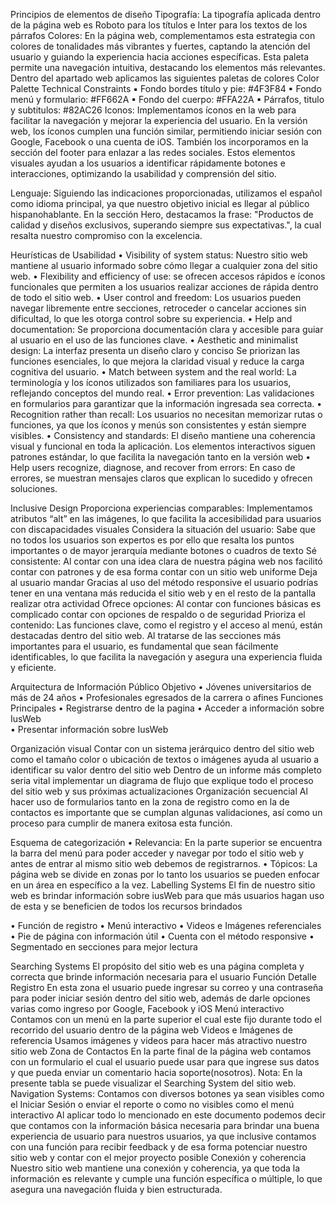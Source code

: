 Principios de elementos de diseño 
Tipografía: La tipografía aplicada dentro de la página web es Roboto para los títulos e Inter para los textos de los párrafos 
Colores: En la página web, complementamos esta estrategia con colores de tonalidades más vibrantes y fuertes, captando la atención del usuario y guiando la experiencia hacia acciones específicas. Esta paleta permite una navegación intuitiva, destacando los elementos más relevantes.
Dentro del apartado web aplicamos las siguientes paletas de colores
Color Palette Technical Constraints
▪ Fondo bordes título y pie: #4F3F84
▪ Fondo menú y formulario: #FF662A
▪ Fondo del cuerpo: #FFA22A
▪ Párrafos, titulo y subtitulos: #82AC26 
Iconos: Implementamos íconos en la web para facilitar la navegación y mejorar la experiencia del usuario.
En la versión web, los íconos cumplen una función similar, permitiendo iniciar sesión con Google, Facebook o una cuenta de iOS. También los incorporamos en la sección del footer para enlazar a las redes sociales. Estos elementos visuales ayudan a los usuarios a identificar rápidamente botones e interacciones, optimizando la usabilidad y comprensión del sitio.
 
Lenguaje: Siguiendo las indicaciones proporcionadas, utilizamos el español como idioma principal, ya que nuestro objetivo inicial es llegar al público hispanohablante. En la sección Hero, destacamos la frase: "Productos de calidad y diseños exclusivos, superando siempre sus expectativas.", la cual resalta nuestro compromiso con la excelencia.

Heurísticas de Usabilidad
•	Visibility of system status: Nuestro sitio web mantiene al usuario informado sobre cómo llegar a cualquier zona del sitio web.
•	Flexibility and efficiency of use: se ofrecen accesos rápidos e íconos funcionales que permiten a los usuarios realizar acciones de rápida dentro de todo el sitio web.
•	User control and freedom: Los usuarios pueden navegar libremente entre secciones, retroceder o cancelar acciones sin dificultad, lo que les otorga control sobre su experiencia. 
•	Help and documentation: Se proporciona documentación clara y accesible para guiar al usuario en el uso de las funciones clave. 
•	Aesthetic and minimalist design: La interfaz presenta un diseño claro y conciso Se priorizan las funciones esenciales, lo que mejora la claridad visual y reduce la carga cognitiva del usuario.
•	Match between system and the real world: La terminología y los íconos utilizados son familiares para los usuarios, reflejando conceptos del mundo real. 
•	Error prevention: Las validaciones en formularios para garantizar que la información ingresada sea correcta.
•	Recognition rather than recall: Los usuarios no necesitan memorizar rutas o funciones, ya que los íconos y menús son consistentes y están siempre visibles. 
•	Consistency and standards: El diseño mantiene una coherencia visual y funcional en toda la aplicación. Los elementos interactivos siguen patrones estándar, lo que facilita la navegación tanto en la versión web 
•	Help users recognize, diagnose, and recover from errors: En caso de errores, se muestran mensajes claros que explican lo sucedido y ofrecen soluciones. 

Inclusive Design
Proporciona experiencias comparables: Implementamos atributos “alt” en las imágenes, lo que facilita la accesibilidad para usuarios con discapacidades visuales
Considera la situación del usuario: Sabe que no todos los usuarios son expertos es por ello que resalta los puntos importantes o de mayor jerarquía mediante botones o cuadros de texto 
Sé consistente: Al contar con una idea clara de nuestra página web nos facilitó contar con patrones y de esa forma contar con un sitio web uniforme 
Deja al usuario mandar Gracias al uso del método responsive el usuario podrías tener en una ventana más reducida el sitio web y en el resto de la pantalla realizar otra actividad 
Ofrece opciones: Al contar con funciones básicas es complicado contar con opciones de respaldo o de seguridad
Prioriza el contenido: Las funciones clave, como el registro y el acceso al menú, están destacadas dentro del sitio web. Al tratarse de las secciones más importantes para el usuario, es fundamental que sean fácilmente identificables, lo que facilita la navegación y asegura una experiencia fluida y eficiente.

Arquitectura de Información 
Público Objetivo
•	Jóvenes universitarios de más de 24 años
•	Profesionales egresados de la carrera o afines
Funciones Principales
•	Registrarse dentro de la pagina
•	Acceder a información sobre IusWeb	
•	Presentar información sobre IusWeb

Organización visual 
Contar con un sistema jerárquico dentro del sitio web como el tamaño color o ubicación de textos o imágenes ayuda al usuario a identificar su valor dentro del sitio web 
Dentro de un informe más completo seria vital implementar un diagrama de flujo que explique todo el proceso del sitio web y sus próximas actualizaciones 
Organización secuencial
Al hacer uso de formularios tanto en la zona de registro como en la de contactos es importante que se cumplan algunas validaciones, así como un proceso para cumplir de manera exitosa esta función. 

Esquema de categorización 
•	Relevancia: En la parte superior se encuentra la barra del menú para poder acceder y navegar por todo el sitio web y antes de entrar al mismo sitio web debemos de registrarnos. 
•	Tópicos: La página web se divide en zonas por lo tanto los usuarios se pueden enfocar en un área en específico a la vez. 
Labelling Systems 
El fin de nuestro sitio web es brindar información sobre iusWeb para que más usuarios hagan uso de esta y se beneficien de todos los recursos brindados

•	Función de registro
•	Menú interactivo
•	Videos e Imágenes referenciales
•	Pie de página con información útil 
•	Cuenta con el método responsive
•	Segmentado en secciones para mejor lectura 

Searching Systems 
El propósito del sitio web es una página completa y correcta que brinde información necesaria para el usuario 
Función 	Detalle 
Registro	En esta zona el usuario puede ingresar su correo y una contraseña para poder iniciar sesión dentro del sitio web, además de darle opciones varias como ingreso por Google, Facebook y iOS
Menú interactivo 	Contamos con un menú en la parte superior el cual este fijo durante todo el recorrido del usuario dentro de la página web
Videos e Imágenes de referencia 	Usamos imágenes y videos para hacer más atractivo nuestro sitio web
Zona de Contactos	En la parte final de la página web contamos con un formulario el cual el usuario puede usar para que ingrese sus datos y que pueda enviar un comentario hacia soporte(nosotros).
Nota: En la presente tabla se puede visualizar el Searching System del sitio web. 
Navigation Systems:
Contamos con diversos botones ya sean visibles como el Iniciar Sesión o enviar el reporte o como no visibles como el menú interactivo 
Al aplicar todo lo mencionado en este documento podemos decir que contamos con la información básica necesaria para brindar una buena experiencia de usuario para nuestros usuarios, ya que inclusive contamos con una función para recibir feedback y de esa forma potenciar nuestro sitio web y contar con el mejor proyecto posible 
Conexión y coherencia 
Nuestro sitio web mantiene una conexión y coherencia, ya que toda la información es relevante y cumple una función específica o múltiple, lo que asegura una navegación fluida y bien estructurada.
